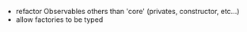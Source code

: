 - refactor Observables others than 'core' (privates, constructor, etc...)
- allow factories to be typed

